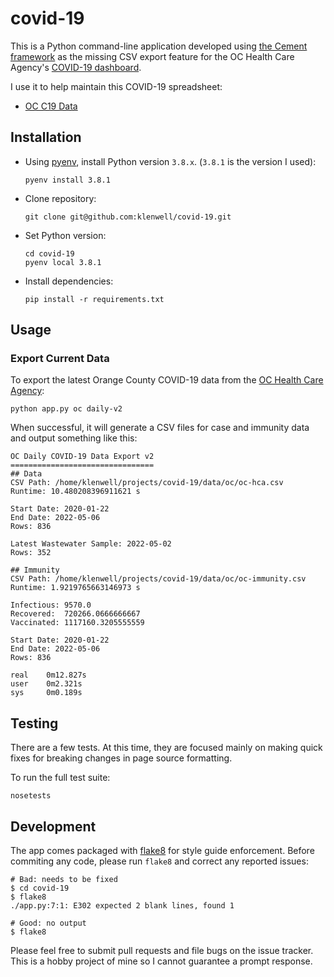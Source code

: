 # covid-19
This is a Python command-line application developed using [the Cement framework](https://docs.builtoncement.com/) as the missing CSV export feature for the OC Health Care Agency's [COVID-19 dashboard](https://occovid19.ochealthinfo.com/coronavirus-in-oc).

I use it to help maintain this COVID-19 spreadsheet:

- [OC C19 Data](https://docs.google.com/spreadsheets/d/1M7BfyPuwHQiavFtH59sgI9lJ7HjBpjXdBB-5BWv15K4)


## Installation
- Using [pyenv](https://github.com/pyenv/pyenv#installation), install Python version `3.8.x`. (`3.8.1` is the version I used):

      pyenv install 3.8.1

- Clone repository:

      git clone git@github.com:klenwell/covid-19.git

- Set Python version:

      cd covid-19
      pyenv local 3.8.1

- Install dependencies:

      pip install -r requirements.txt


## Usage
### Export Current Data
To export the latest Orange County COVID-19 data from the [OC Health Care Agency](https://occovid19.ochealthinfo.com/coronavirus-in-oc):

    python app.py oc daily-v2

When successful, it will generate a CSV files for case and immunity data and output something like this:

```
OC Daily COVID-19 Data Export v2
================================
## Data
CSV Path: /home/klenwell/projects/covid-19/data/oc/oc-hca.csv
Runtime: 10.480208396911621 s

Start Date: 2020-01-22
End Date: 2022-05-06
Rows: 836

Latest Wastewater Sample: 2022-05-02
Rows: 352

## Immunity
CSV Path: /home/klenwell/projects/covid-19/data/oc/oc-immunity.csv
Runtime: 1.9219765663146973 s

Infectious: 9570.0
Recovered:  720266.0666666667
Vaccinated: 1117160.3205555559

Start Date: 2020-01-22
End Date: 2022-05-06
Rows: 836

real    0m12.827s
user    0m2.321s
sys     0m0.189s
```


## Testing
There are a few tests. At this time, they are focused mainly on making quick fixes for breaking changes in page source formatting.

To run the full test suite:

    nosetests


## Development
The app comes packaged with [flake8](http://flake8.pycqa.org/en/latest/) for style guide enforcement. Before commiting any code, please run `flake8` and correct any reported issues:

```
# Bad: needs to be fixed
$ cd covid-19
$ flake8
./app.py:7:1: E302 expected 2 blank lines, found 1

# Good: no output
$ flake8
```

Please feel free to submit pull requests and file bugs on the issue tracker. This is a hobby project of mine so I cannot guarantee a prompt response.
